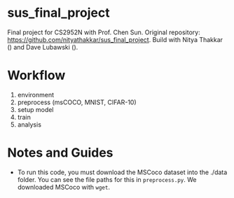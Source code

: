 # sus_final_project
Final project for CS2952N with Prof. Chen Sun. Original repository: https://github.com/nityathakkar/sus_final_project. 
Build with Nitya Thakkar () and Dave Lubawski (). 

# Workflow
1. environment
2. preprocess (msCOCO, MNIST, CIFAR-10)
3. setup model
4. train
5. analysis

# Notes and Guides
* To run this code, you must download the MSCoco dataset into the ./data folder. You can see the file paths for this in `preprocess.py`. We downloaded MSCoco with `wget`.


